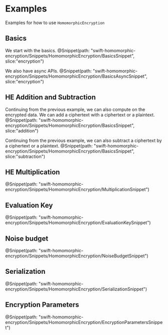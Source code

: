 # Examples

Examples for how to use ``HomomorphicEncryption``

## Basics
We start with the basics.
@Snippet(path: "swift-homomorphic-encryption/Snippets/HomomorphicEncryption/BasicsSnippet", slice:"encryption")

We also have async APIs.
@Snippet(path: "swift-homomorphic-encryption/Snippets/HomomorphicEncryption/BasicsAsyncSnippet", slice:"encryption")

## HE Addition and Subtraction
Continuing from the previous example, we can also compute on the encrypted data.
We can add a ciphertext with a ciphertext or a plaintext.
@Snippet(path: "swift-homomorphic-encryption/Snippets/HomomorphicEncryption/BasicsSnippet", slice:"addition")

Continuing from the previous example, we can also subtract a ciphertext by a ciphertext or a plaintext.
@Snippet(path: "swift-homomorphic-encryption/Snippets/HomomorphicEncryption/BasicsSnippet", slice:"subtraction")

## HE Multiplication
@Snippet(path: "swift-homomorphic-encryption/Snippets/HomomorphicEncryption/MultiplicationSnippet")

## Evaluation Key
@Snippet(path: "swift-homomorphic-encryption/Snippets/HomomorphicEncryption/EvaluationKeySnippet")

## Noise budget
@Snippet(path: "swift-homomorphic-encryption/Snippets/HomomorphicEncryption/NoiseBudgetSnippet")

## Serialization
@Snippet(path: "swift-homomorphic-encryption/Snippets/HomomorphicEncryption/SerializationSnippet")

## Encryption Parameters
@Snippet(path: "swift-homomorphic-encryption/Snippets/HomomorphicEncryption/EncryptionParametersSnippet")
